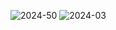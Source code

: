 ![2024-50](https://github.com/Mshashikanth1/README/assets/57630057/f0b76458-4a60-4343-93f0-21351a924f2a) ![2024-03](https://github.com/Mshashikanth1/README/assets/57630057/44f2cde8-b9b0-41c6-865e-f52b2cae72c0)

